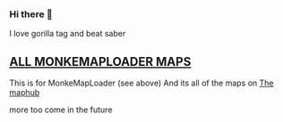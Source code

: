 ### Hi there 👋


I love gorilla tag and beat saber


## [ALL MONKEMAPLOADER MAPS](https://github.com/BeastGB/AllMonkeCustomMaps)
This is for MonkeMapLoader (see above) And its all of the maps on [The maphub](https://monkemaphub.com/pages/maps)



more too come in the future
